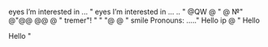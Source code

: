 eyes I’m interested in ...
"
eyes I’m interested in ...
..
"
@QW
@
"
@
№"
@"@@
@@
@
"
tremer"!
"
"
"@
@
"
smile Pronouns: ....."
Hello
ip
@
"
Hello

Hello
"
